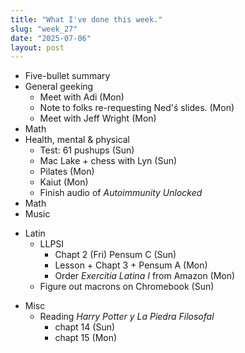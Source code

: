 ```yaml
---
title: "What I've done this week."
slug: "week_27"
date: "2025-07-06"
layout: post
---
```


* Five-bullet summary
* General geeking
    - Meet with Adi (Mon)
    - Note to folks re-requesting Ned'ś slides. (Mon)
    - Meet with Jeff Wright (Mon)
* Math
* Health, mental & physical
    - Test: 61 pushups (Sun)
    - Mac Lake + chess with Lyn (Sun)
    - Pilates (Mon)
    - Kaiut (Mon)
    - Finish audio of *Autoimmunity Unlocked*
* Math
* Music
- Latin
    - LLPSI
        - Chapt 2 (Fri) Pensum C (Sun)
        - Lesson + Chapt 3 + Pensum A (Mon)
        - Order *Exercitia Latina I* from Amazon (Mon)
    - Figure out macrons on Chromebook (Sun)
* Misc
    - Reading *Harry Potter y La Piedra Filosofal*
        - chapt 14 (Sun)
        - chapt 15 (Mon)

